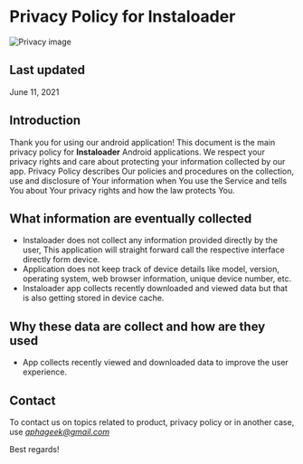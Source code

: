 # Privacy Policy for Instaloader

![Privacy image](https://branddeals.in/wp-content/uploads/2019/05/Privacy-policy.jpg)

## Last updated
June 11, 2021

## Introduction

Thank you for using our android application!
This document is the main privacy policy for **Instaloader** Android applications. We respect your privacy rights and care about protecting your information collected by our app.
Privacy Policy describes Our policies and procedures on the collection, use and disclosure of Your information when You use the Service and tells You about Your privacy rights and how the law protects You.

## What information are eventually collected

- Instaloader does not collect any information provided directly by the user, This application will straight forward call the respective interface directly form device.
- Application does not keep track of device details like model, version, operating system, web browser information, unique device number, etc.
- Instaloader app collects recently downloaded and viewed data but that is also getting stored in device cache.

## Why these data are collect and how are they used

- App collects recently viewed and downloaded data to improve the user experience.


## Contact

To contact us on topics related to product, privacy policy or in another case, use *aphageek@gmail.com*

Best regards!

